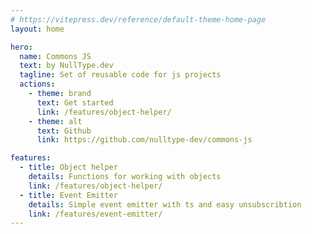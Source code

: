 ```yaml
---
# https://vitepress.dev/reference/default-theme-home-page
layout: home

hero:
  name: Commons JS
  text: by NullType.dev
  tagline: Set of reusable code for js projects
  actions:
    - theme: brand
      text: Get started
      link: /features/object-helper/
    - theme: alt
      text: Github
      link: https://github.com/nulltype-dev/commons-js

features:
  - title: Object helper
    details: Functions for working with objects
    link: /features/object-helper/
  - title: Event Emitter
    details: Simple event emitter with ts and easy unsubscribtion
    link: /features/event-emitter/
---
```


